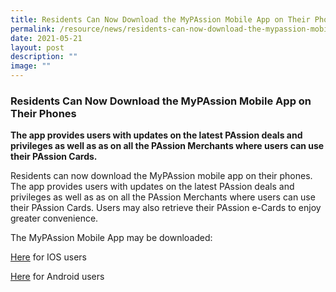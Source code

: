 ```yaml
---
title: Residents Can Now Download the MyPAssion Mobile App on Their Phones
permalink: /resource/news/residents-can-now-download-the-mypassion-mobile-app-on-their-phones/
date: 2021-05-21
layout: post
description: ""
image: ""
---
```


### Residents Can Now Download the MyPAssion Mobile App on Their Phones 
**The app provides users with updates on the latest PAssion deals and privileges as well as as on all the PAssion Merchants where users can use their PAssion Cards.**

Residents can now download the MyPAssion mobile app on their phones. The app provides users with updates on the latest PAssion deals and privileges as well as as on all the PAssion Merchants where users can use their PAssion Cards. Users may also retrieve their PAssion e-Cards to enjoy greater convenience. 

The MyPAssion Mobile App may be downloaded: 

[Here](https://apps.apple.com/us/app/mypassion/id1494070367) for IOS users 

[Here](https://play.google.com/store/apps/details?id=mypassion.sg) for Android users